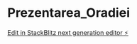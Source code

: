 # Prezentarea_Oradiei

[Edit in StackBlitz next generation editor ⚡️](https://stackblitz.com/~/github.com/ItsCrys7/Prezentarea_Oradiei)